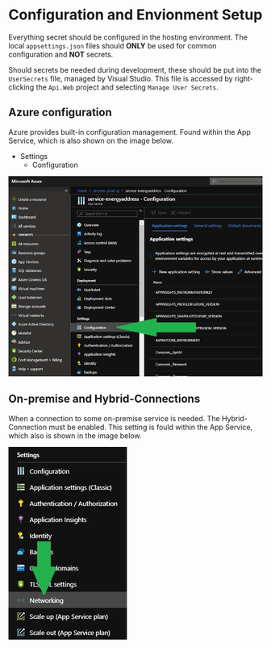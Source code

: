 # Configuration and Envionment Setup

Everything secret should be configured in the hosting environment. The local `appsettings.json` files should **ONLY** be used for common configuration and **NOT** secrets.

Should secrets be needed during development, these should be put into the `UserSecrets` file, managed by Visual Studio. This file is accessed by right-clicking the `Api.Web` project and selecting `Manage User Secrets`.

## Azure configuration
Azure provides built-in configuration management. Found within the App Service, which is also shown on the image below.

- Settings
  - Configuration

![Location of configuration section in azure](azure_configuration.png)

## On-premise and Hybrid-Connections

When a connection to some on-premise service is needed. The Hybrid-Connection must be enabled. This setting is fould within the App Service, which also is shown in the image below.

![](azure_hybrid_connections.png)
